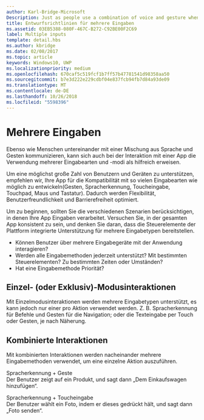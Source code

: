 ```yaml
---
author: Karl-Bridge-Microsoft
Description: Just as people use a combination of voice and gesture when communicating with each other, multiple types and modes of input can also be useful when interacting with an app.
title: Entwurfsrichtlinien für mehrere Eingaben
ms.assetid: 03EB5388-080F-467C-B272-C92BE00F2C69
label: Multiple inputs
template: detail.hbs
ms.author: kbridge
ms.date: 02/08/2017
ms.topic: article
keywords: Windows10, UWP
ms.localizationpriority: medium
ms.openlocfilehash: 670caf5c519fcf1b7ff57b47781541d98358aa50
ms.sourcegitcommit: b7e3d222e229cdbf04e837fcb94fb7d84a93de09
ms.translationtype: MT
ms.contentlocale: de-DE
ms.lasthandoff: 10/26/2018
ms.locfileid: "5598396"
---
```

# <a name="multiple-inputs"></a>Mehrere Eingaben


Ebenso wie Menschen untereinander mit einer Mischung aus Sprache und Gesten kommunizieren, kann sich auch bei der Interaktion mit einer App die Verwendung mehrerer Eingabearten und -modi als hilfreich erweisen.


Um eine möglichst große Zahl von Benutzern und Geräten zu unterstützen, empfehlen wir, Ihre App für die Kompatibilität mit so vielen Eingabearten wie möglich zu entwickeln(Gesten, Spracherkennung, Toucheingabe, Touchpad, Maus und Tastatur). Dadurch werden Flexibilität, Benutzerfreundlichkeit und Barrierefreiheit optimiert.

Um zu beginnen, sollten Sie die verschiedenen Szenarien berücksichtigen, in denen Ihre App Eingaben verarbeitet. Versuchen Sie, in der gesamten App konsistent zu sein, und denken Sie daran, dass die Steuerelemente der Plattform integrierte Unterstützung für mehrere Eingabetypen bereitstellen.

-   Können Benutzer über mehrere Eingabegeräte mit der Anwendung interagieren?
-   Werden alle Eingabemethoden jederzeit unterstützt? Mit bestimmten Steuerelementen? Zu bestimmten Zeiten oder Umständen?
-   Hat eine Eingabemethode Priorität?

## <a name="single-or-exclusive-mode-interactions"></a>Einzel- (oder Exklusiv)-Modusinteraktionen


Mit Einzelmodusinteraktionen werden mehrere Eingabetypen unterstützt, es kann jedoch nur einer pro Aktion verwendet werden. Z. B. Spracherkennung für Befehle und Gesten für die Navigation; oder die Texteingabe per Touch oder Gesten, je nach Näherung.

## <a name="multimodal-interactions"></a>Kombinierte Interaktionen

Mit kombinierten Interaktionen werden nacheinander mehrere Eingabemethoden verwendet, um eine einzelne Aktion auszuführen.

Spracherkennung + Geste  
Der Benutzer zeigt auf ein Produkt, und sagt dann „Dem Einkaufswagen hinzufügen“.

Spracherkennung + Toucheingabe  
Der Benutzer wählt ein Foto, indem er dieses gedrückt hält, und sagt dann „Foto senden“.



